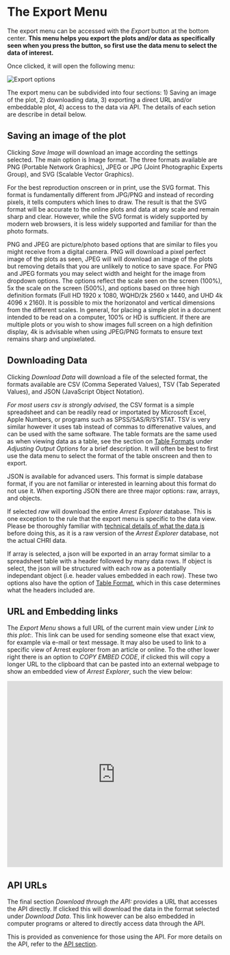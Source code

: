 # The Export Menu

The export menu can be accessed with the _Export_ button at the bottom center. **This menu helps you export the plots and/or data as specifically seen when you press the button, so first use the data menu to select the data of interest.**

Once clicked, it will open the following menu:

![Export options](/arrestexplorer/docs/assets/export-menu.PNG)

The export menu can be subdivided into four sections: 1) Saving an image of the plot, 2) downloading data, 3) exporting a direct URL and/or embeddable plot, 4) access to the data via API. The details of each setion are describe in detail below.

## Saving an image of the plot

Clicking _Save Image_ will download an image according the settings selected. The main option is Image format. The three formats available are PNG (Portable Network Graphics), JPEG or JPG (Joint Photographic Experts Group), and SVG (Scalable Vector Graphics).

For the best reproduction onscreen or in print, use the SVG format. This format is fundamentally different from JPG/PNG and instead of recording pixels, it tells computers which lines to draw. The result is that the SVG format will be accurate to the online plots and data at any scale and remain sharp and clear. However, while the SVG format is widely supported by modern web browsers, it is less widely supported and familiar for than the photo formats.

PNG and JPEG are picture/photo based options that are similar to files you might receive from a digital camera. PNG will download a pixel perfect image of the plots as seen, JPEG will will download an image of the plots but removing details that you are unlikely to notice to save space. For PNG and JPEG formats you may select width and height for the image from dropdown options. The options reflect the scale seen on the screen (100%), 5x the scale on the screen (500%), and options based on three high definition formats (Full HD 1920 x 1080, WQHD/2k 2560 x 1440, and UHD 4k 4096 x 2160). It is possible to mix the horizonatol and vertical dimensions from the different scales. In general, for placing a simple plot in a document intended to be read on a computer, 100% or HD is sufficient. If there are multiple plots or you wish to show images full screen on a high definition display, 4k is advisable when using JPEG/PNG formats to ensure text remains sharp and unpixelated.

## Downloading Data

Clicking _Download Data_ will download a file of the selected format, the formats available are CSV (Comma Seperated Values), TSV (Tab Seperated Values), and JSON (JavaScript Object Notation).

_For most users csv is strongly advised_, the CSV format is a simple spreadsheet and can be readily read or importated by Microsoft Excel, Apple Numbers, or programs such as SPSS/SAS/R/SYSTAT. TSV is very similar however it uses tab instead of commas to differenative values, and can be used with the same software. The table formats are the same used as when viewing data as a table, see the section on [Table Formats](/explorer#table-formats) under _Adjusting Output Options_ for a brief description. It will often be best to first use the data menu to select the format of the table onscreen and then to export.

JSON is available for advanced users. This format is simple database format, if you are not familiar or interested in learning about this format do not use it. When exporting JSON there are three major options: raw, arrays, and objects.

If selected _raw_ will download the entire _Arrest Explorer_ database. This is one exception to the rule that the export menu is specific to the data view. Please be thoroughly familiar with [technical details of what the data is](/technical/data) before doing this, as it is a raw version of the _Arrest Explorer_ database, not the actual CHRI data.

If array is selected, a json will be exported in an array format similar to a spreadsheet table with a header followed by many data rows. If object is select, the json will be structured with each row as a potentially independant object (i.e. header values embedded in each row). These two options also have the option of [Table Format](/explorer#table-formats), which in this case determines what the headers included are.

## URL and Embedding links

The _Export Menu_ shows a full URL of the current main view under _Link to this plot:_. This link can be used for sending someone else that exact view, for example via e-mail or text message. It may also be used to link to a specific view of Arrest explorer from an article or online. To the other lower right there is an option to _COPY EMBED CODE_, if clicked this will copy a longer URL to the clipboard that can be pasted into an external webpage to show an embedded view of _Arrest Explorer_, such the view below:

<iframe title="Plot of Illinois Arrests by Race, County, and Year" width="100%" height="435" frameborder="0" src="https://icjia.illinois.gov/arrestexplorer/?split=race,county&county[mean]>10000&race[mean]>10000&embed"></iframe>

## API URLs

The final section _Download through the API:_ provides a URL that accesses the API directly. If clicked this will download the data in the format selected under _Download Data_. This link however can be also embedded in computer programs or altered to directly access data through the API.

This is provided as convenience for those using the API. For more details on the API, refer to the [API section](/technical/api).
